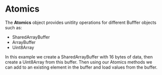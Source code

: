 # Atomics

The **Atomics** object provides unitlity operations for different Bufffer objects such as:

- SharedArrayBuffer
- ArrayBuffer
- Uint8Array

In this example we create a SharedArrayBuffer with 16 bytes of data, then create a Uint8Array from this buffer. Then using our Atomics methods we can add to an existing element in the buffer and load values from the buffer.  
